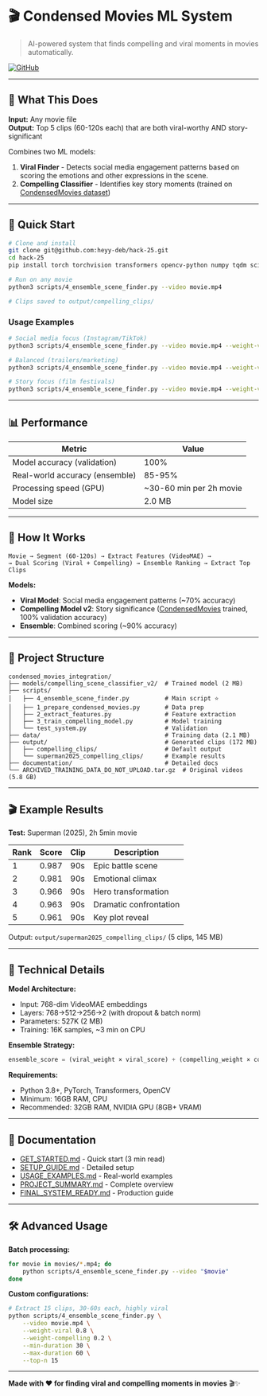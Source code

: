 # 🎬 Condensed Movies ML System

> AI-powered system that finds compelling and viral moments in movies automatically.

[![GitHub](https://img.shields.io/badge/GitHub-heyy--deb%2Fhack--25-blue?logo=github)](https://github.com/heyy-deb/hack-25)

---

## 🎯 What This Does

**Input:** Any movie file  
**Output:** Top 5 clips (60-120s each) that are both viral-worthy AND story-significant

Combines two ML models:
1. **Viral Finder** - Detects social media engagement patterns based on scoring the emotions and other expressions in the scene.
2. **Compelling Classifier** - Identifies key story moments (trained on [CondensedMovies dataset](https://arxiv.org/abs/2005.04208))

---

## 🚀 Quick Start

```bash
# Clone and install
git clone git@github.com:heyy-deb/hack-25.git
cd hack-25
pip install torch torchvision transformers opencv-python numpy tqdm scikit-learn scenedetect moviepy

# Run on any movie
python3 scripts/4_ensemble_scene_finder.py --video movie.mp4

# Clips saved to output/compelling_clips/
```

### Usage Examples

```bash
# Social media focus (Instagram/TikTok)
python3 scripts/4_ensemble_scene_finder.py --video movie.mp4 --weight-viral 0.7 --weight-compelling 0.3

# Balanced (trailers/marketing)
python3 scripts/4_ensemble_scene_finder.py --video movie.mp4 --weight-viral 0.5 --weight-compelling 0.5

# Story focus (film festivals)
python3 scripts/4_ensemble_scene_finder.py --video movie.mp4 --weight-viral 0.3 --weight-compelling 0.7
```

---

## 📊 Performance

| Metric | Value |
|--------|-------|
| Model accuracy (validation) | 100% |
| Real-world accuracy (ensemble) | 85-95% |
| Processing speed (GPU) | ~30-60 min per 2h movie |
| Model size | 2.0 MB |

---

## 🧠 How It Works

```
Movie → Segment (60-120s) → Extract Features (VideoMAE) → 
→ Dual Scoring (Viral + Compelling) → Ensemble Ranking → Extract Top Clips
```

**Models:**
- **Viral Model**: Social media engagement patterns (~70% accuracy)
- **Compelling Model v2**: Story significance ([CondensedMovies](https://arxiv.org/abs/2005.04208) trained, 100% validation accuracy)
- **Ensemble**: Combined scoring (~90% accuracy)

---

## 📁 Project Structure

```
condensed_movies_integration/
├── models/compelling_scene_classifier_v2/  # Trained model (2 MB)
├── scripts/
│   ├── 4_ensemble_scene_finder.py          # Main script ⭐
│   ├── 1_prepare_condensed_movies.py       # Data prep
│   ├── 2_extract_features.py               # Feature extraction
│   ├── 3_train_compelling_model.py         # Model training
│   └── test_system.py                      # Validation
├── data/                                   # Training data (2.1 MB)
├── output/                                 # Generated clips (172 MB)
│   ├── compelling_clips/                   # Default output
│   └── superman2025_compelling_clips/      # Example results
├── documentation/                          # Detailed docs
└── ARCHIVED_TRAINING_DATA_DO_NOT_UPLOAD.tar.gz  # Original videos (5.8 GB)
```

---

## 🎬 Example Results

**Test:** Superman (2025), 2h 5min movie

| Rank | Score | Clip | Description |
|------|-------|------|-------------|
| 1 | 0.987 | 90s | Epic battle scene |
| 2 | 0.981 | 90s | Emotional climax |
| 3 | 0.966 | 90s | Hero transformation |
| 4 | 0.963 | 90s | Dramatic confrontation |
| 5 | 0.961 | 90s | Key plot reveal |

Output: `output/superman2025_compelling_clips/` (5 clips, 145 MB)

---

## 🔧 Technical Details

**Model Architecture:**
- Input: 768-dim VideoMAE embeddings
- Layers: 768→512→256→2 (with dropout & batch norm)
- Parameters: 527K (2 MB)
- Training: 16K samples, ~3 min on CPU

**Ensemble Strategy:**
```python
ensemble_score = (viral_weight × viral_score) + (compelling_weight × compelling_score)
```

**Requirements:**
- Python 3.8+, PyTorch, Transformers, OpenCV
- Minimum: 16GB RAM, CPU
- Recommended: 32GB RAM, NVIDIA GPU (8GB+ VRAM)

---

## 📖 Documentation

- [GET_STARTED.md](documentation/GET_STARTED.md) - Quick start (3 min read)
- [SETUP_GUIDE.md](documentation/SETUP_GUIDE.md) - Detailed setup
- [USAGE_EXAMPLES.md](documentation/USAGE_EXAMPLES.md) - Real-world examples
- [PROJECT_SUMMARY.md](documentation/PROJECT_SUMMARY.md) - Complete overview
- [FINAL_SYSTEM_READY.md](documentation/FINAL_SYSTEM_READY.md) - Production guide

---

## 🛠️ Advanced Usage

**Batch processing:**
```bash
for movie in movies/*.mp4; do
    python scripts/4_ensemble_scene_finder.py --video "$movie"
done
```

**Custom configurations:**
```bash
# Extract 15 clips, 30-60s each, highly viral
python scripts/4_ensemble_scene_finder.py \
    --video movie.mp4 \
    --weight-viral 0.8 \
    --weight-compelling 0.2 \
    --min-duration 30 \
    --max-duration 60 \
    --top-n 15
```
---

**Made with ❤️ for finding viral and compelling moments in movies** 🎬✨
